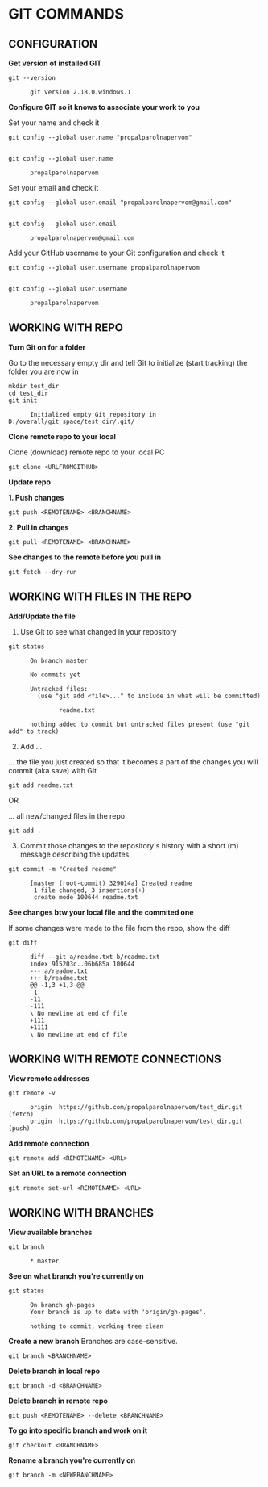 # GIT COMMANDS

## CONFIGURATION

**Get version of installed GIT**
```
git --version

      git version 2.18.0.windows.1
```

**Configure GIT so it knows to associate your work to you**

Set your name and check it
```
git config --global user.name "propalparolnapervom"


git config --global user.name

      propalparolnapervom
```

Set your email and check it
```
git config --global user.email "propalparolnapervom@gmail.com"


git config --global user.email

      propalparolnapervom@gmail.com
```

Add your GitHub username to your Git configuration and check it
```
git config --global user.username propalparolnapervom


git config --global user.username

      propalparolnapervom
```

## WORKING WITH REPO

**Turn Git on for a folder**

Go to the necessary empty dir and tell Git to initialize (start tracking) the folder you are now in
```
mkdir test_dir
cd test_dir
git init

      Initialized empty Git repository in D:/overall/git_space/test_dir/.git/
```

**Clone remote repo to your local**

Clone (download) remote repo to your local PC
```
git clone <URLFROMGITHUB>
```

**Update repo**

**1. Push changes**
```
git push <REMOTENAME> <BRANCHNAME>
```

**2. Pull in changes**
```
git pull <REMOTENAME> <BRANCHNAME>
```

**See changes to the remote before you pull in**
```
git fetch --dry-run
```

## WORKING WITH FILES IN THE REPO

**Add/Update the file**

1. Use Git to see what changed in your repository
```
git status

      On branch master

      No commits yet

      Untracked files:
        (use "git add <file>..." to include in what will be committed)

              readme.txt

      nothing added to commit but untracked files present (use "git add" to track)
```

2. Add ...

... the file you just created so that it becomes a part of the changes you will commit (aka save) with Git
```
git add readme.txt
```

OR

... all new/changed files in the repo
```
git add .
```

3. Commit those changes to the repository's history with a short (m) message describing the updates
```
git commit -m "Created readme"

      [master (root-commit) 329014a] Created readme
       1 file changed, 3 insertions(+)
       create mode 100644 readme.txt
```

**See changes btw your local file and the commited one**

If some changes were made to the file from the repo, show the diff
```
git diff

      diff --git a/readme.txt b/readme.txt
      index 915203c..06b685a 100644
      --- a/readme.txt
      +++ b/readme.txt
      @@ -1,3 +1,3 @@
       1
      -11
      -111
      \ No newline at end of file
      +111
      +1111
      \ No newline at end of file
```


## WORKING WITH REMOTE CONNECTIONS

**View remote addresses**
```
git remote -v

      origin  https://github.com/propalparolnapervom/test_dir.git (fetch)
      origin  https://github.com/propalparolnapervom/test_dir.git (push)
```

**Add remote connection**
```
git remote add <REMOTENAME> <URL>
```

**Set an URL to a remote connection**
```
git remote set-url <REMOTENAME> <URL>
```


## WORKING WITH BRANCHES

**View available branches**
```
git branch

      * master
```

**See on what branch you're currently on**
```
git status

      On branch gh-pages
      Your branch is up to date with 'origin/gh-pages'.

      nothing to commit, working tree clean
```

**Create a new branch**
Branches are case-sensitive.
```
git branch <BRANCHNAME>
```

**Delete branch in local repo**
```
git branch -d <BRANCHNAME>
```

**Delete branch in remote repo**
```
git push <REMOTENAME> --delete <BRANCHNAME>
```

**To go into specific branch and work on it**
```
git checkout <BRANCHNAME>
```

**Rename a branch you're currently on**
```
git branch -m <NEWBRANCHNAME>
```










